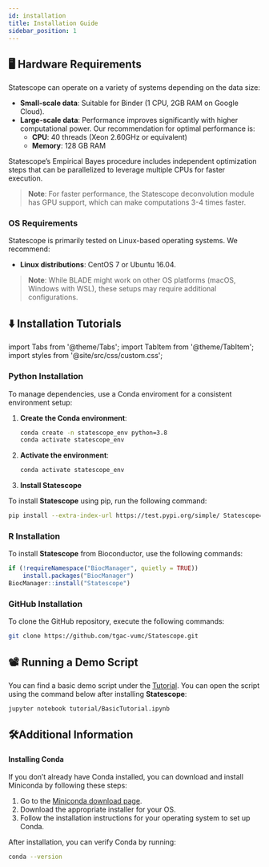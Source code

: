 ```yaml
---
id: installation
title: Installation Guide
sidebar_position: 1
---
```


## 🖥️ Hardware Requirements

Statescope can operate on a variety of systems depending on the data size:

- **Small-scale data**: Suitable for Binder (1 CPU, 2GB RAM on Google Cloud).
- **Large-scale data**: Performance improves significantly with higher computational power. Our recommendation for optimal performance is:
  - **CPU**: 40 threads (Xeon 2.60GHz or equivalent)
  - **Memory**: 128 GB RAM

Statescope’s Empirical Bayes procedure includes independent optimization steps that can be parallelized to leverage multiple CPUs for faster execution.

> **Note**: For faster performance, the Statescope deconvolution module has GPU support, which can make computations 3-4 times faster.

### OS Requirements

Statescope is primarily tested on Linux-based operating systems. We recommend:
- **Linux distributions**: CentOS 7 or Ubuntu 16.04.
  
> **Note**: While BLADE might work on other OS platforms (macOS, Windows with WSL), these setups may require additional configurations.


## ⬇️ Installation Tutorials

import Tabs from '@theme/Tabs';
import TabItem from '@theme/TabItem';
import styles from '@site/src/css/custom.css';

<Tabs>
  <TabItem value="python" label="Python Installation" default>

### Python Installation

To manage dependencies, use a Conda enviroment for a consistent environment setup:

1. **Create the Conda environment**:

   ```bash
   conda create -n statescope_env python=3.8
   conda activate statescope_env
   ```

2. **Activate the environment**:

   ```bash
   conda activate statescope_env
   ```

3. **Install Statescope**

To install **Statescope** using pip, run the following command:

```bash
pip install --extra-index-url https://test.pypi.org/simple/ Statescope==0.2.0
```

  

</TabItem>

<TabItem value="r" label="R Installation">

### R Installation

To install **Statescope** from Bioconductor, use the following commands:

```r
if (!requireNamespace("BiocManager", quietly = TRUE))
    install.packages("BiocManager")
BiocManager::install("Statescope")
```

</TabItem>

<TabItem value="github" label="GitHub Repository">

### GitHub Installation

To clone the GitHub repository, execute the following commands:

```bash
git clone https://github.com/tgac-vumc/Statescope.git
```



</TabItem>
</Tabs>

## 📽️ Running a Demo Script

You can find a basic demo script under the [Tutorial](../docs/python.md). You can open the script using the command below after installing **Statescope**:

```bash
jupyter notebook tutorial/BasicTutorial.ipynb
```

## 🛠️Additional Information

#### Installing Conda

If you don’t already have Conda installed, you can download and install Miniconda by following these steps:

1. Go to the [Miniconda download page](https://docs.conda.io/en/latest/miniconda.html).
2. Download the appropriate installer for your OS.
3. Follow the installation instructions for your operating system to set up Conda.

After installation, you can verify Conda by running:

```bash
conda --version
```
